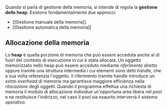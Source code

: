 Quando si parla di gestione della memoria, si intende di regola la **gestione dello heap**.
Esistono fondamentalmente due approcci:
- [[Gestione manuale della memoria]]
- [[Gestione automatica della memoria]]

## Allocazione della memoria
Lo **heap** è quella porzione di memoria che può essere acceduta anche al di fuori del contesto di esecuzione in cui è stata allocata.
Un oggetto memorizzato nello heap può essere acceduto mediante *riferimento diretto* oppure tramite una struttura intermedia i cui elementi sono detti *handle*, che a sua volta referenzia l'oggetto.
Il riferimento tramite handle introduce un *extra-overhead* di memoria ma garantisce maggiore efficienza nella *rilocazione* degli oggetti.
Quando il programma effettua una richiesta di memoria il modulo di allocazione *individua* un'opportuna area libera nel *pool* e ne restituisce l'indirizzo, nel caso il pool sia esaurito interverrà il *sistema operativo*.